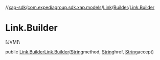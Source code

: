 //[xap-sdk](../../../../index.md)/[com.expediagroup.sdk.xap.models](../../index.md)/[Link](../index.md)/[Builder](index.md)/[Link.Builder](-link.-builder.md)

# Link.Builder

[JVM]\

public [Link.Builder](index.md)[Link.Builder](-link.-builder.md)([String](https://docs.oracle.com/javase/8/docs/api/java/lang/String.html)method, [String](https://docs.oracle.com/javase/8/docs/api/java/lang/String.html)href, [String](https://docs.oracle.com/javase/8/docs/api/java/lang/String.html)accept)
